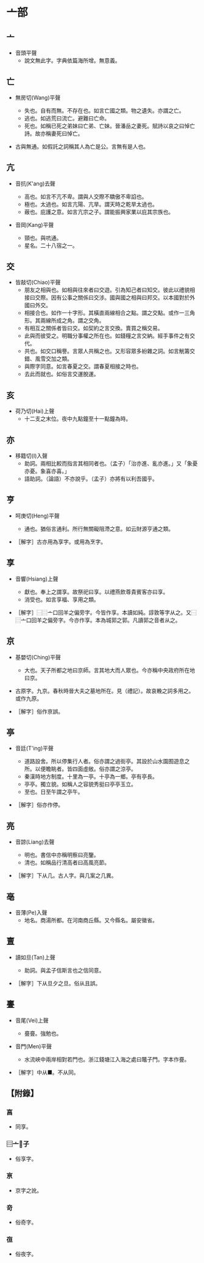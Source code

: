 # 亠部

## 亠

- 音頭平聲
    - 說文無此字。字典依篇海所增。無意義。

## 亡

- 無房切(Wang)平聲
    - 失也。自有而無。不存在也。如言亡國之類。物之遺失。亦謂之亡。
    - 逃也。如逃荒曰流亡。避難曰亡命。
    - 死也。如稱已死之弟妹曰亡弟、亡妹。晉潘岳之妻死。賦詩以哀之曰悼亡詩。故亦稱妻死曰悼亡。

- 古與無通。如假託之詞稱其人為亡是公。言無有是人也。

## 亢

- 音抗(K'ang)去聲
    - 高也。如言不亢不卑。謂與人交際不驕傲不卑諂也。
    - 極也。太過也。如言亢陽、亢旱。謂天時之乾旱太過也。
    - 蔽也。庇護之意。如言亢宗之子。謂能振興家業以庇其宗族也。

- 音岡(Kang)平聲
    - 頸也。與吭通。
    - 星名。二十八宿之一。

## 交

- 皆敲切(Chiao)平聲
    - 朋友之相與也。如相與往來者曰交遊。引為知己者曰知交。彼此以禮貌相接曰交際。因有公事之關係曰交涉。國與國之相與曰邦交。以本國對於外國曰外交。
    - 相接合也。如作一十字形。其橫直兩線相合之點。謂之交點。或作一三角形。其兩線所成之角。謂之交角。
    - 有相互之關係者皆曰交。如契約之言交換。賣買之稱交易。
    - 此與而彼受之。明職分事權之所在也。如錢糧之言交納。經手事件之有交代。
    - 共也。如交口稱譽。言眾人共稱之也。又形容眾多紛雜之詞。如言觥籌交錯、風雪交加之類。
    - 與際字同意。如言春夏之交。謂春夏相接之時也。
    - 去此而就也。如俗言交運脫運。

## 亥

- 荷乃切(Hai)上聲
    - 十二支之末位。夜中九點鐘至十一點鐘為時。

## 亦

- 移籍切(I)入聲
    - 助詞。兩相比較而指言其相同者也。（孟子）「治亦進、亂亦進。」又「象憂亦憂。象喜亦喜。」
    - 語助詞。（論語）不亦說乎。（孟子）亦將有以利吾國乎。

## 亨

- 呵庚切(Heng)平聲
    - 通也。猶俗言通利。所行無關礙阻滯之意。如云財源亨通之類。

- ［解字］古亦用為享字。或用為烹字。

## 享

- 音響(Hsiang)上聲
    - 獻也。奉上之謂享。故祭祀曰享。以禮燕飲尊貴賓客亦曰享。
    - 消受也。如言享福、享用之類。

- ［解字］⿱⿳亠口回羊之偏旁字。今皆作享。本讀如純。諄敦等字从之。又⿱⿳亠口回羊之偏旁字。今亦作享。本為城郭之郭。凡讀郭之音者从之。

## 京

- 基嬰切(Ching)平聲
    - 大也。天子所都之地曰京師。言其地大而人眾也。今亦稱中央政府所在地曰京。

- 古原字。九京。春秋時晉大夫之墓地所在。見（禮記）。故哀輓之詞多用之。或作九原。

- ［解字］俗作亰誤。

## 亭

- 音廷(T'ing)平聲
    - 道路設舍。所以停集行人者。俗亦謂之過街亭。其設於山水園囿遊息之所。以便瞻眺者。皆四面虛敞。俗亦謂之涼亭。
    - 秦漢時地方制度。十里為一亭。十亭為一鄉。亭有亭長。
    - 亭亭。獨立貌。如稱人之容貌秀挺曰亭亭玉立。
    - 至也。日至午謂之亭午。

- ［解字］俗亦作停。

## 亮

- 音諒(Liang)去聲
    - 明也。書信中亦稱明察曰亮鑒。
    - 清也。如稱品行清高者曰高風亮節。

- ［解字］下从几。古人字。與几案之几異。

## 亳

- 音薄(Pe)入聲
    - 地名。商湯所都。在河南商丘縣。又今縣名。屬安徽省。

## 亶

- 讀如旦(Tan)上聲
    - 助詞。與孟子信斯言也之信同意。

- ［解字］下从旦夕之旦。俗从且誤。

## 亹

- 音尾(Vei)上聲
    - 亹亹。強勉也。

- 音門(Men)平聲
    - 水流峽中兩岸相對若門也。浙江錢塘江入海之處曰鼈子門。字本作亹。

- ［解字］中从■。不从同。

## 【附錄】

### 亯
- 同享。

### ⿳亠子
- 俗享字。

### 亰
- 京字之訛。

### 竒
- 俗奇字。

### 亱
- 俗夜字。

